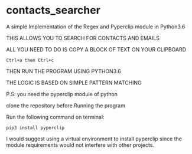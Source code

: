# contacts_searcher
A simple Implementation of the Regex and Pyperclip module in Python3.6

THIS ALLOWS YOU TO SEARCH FOR CONTACTS AND EMAILS 


ALL YOU NEED TO DO IS COPY A  BLOCK OF TEXT ON YOUR CLIPBOARD 

    Ctrl+a then Ctrl+c


THEN RUN THE PROGRAM USING PYTHON3.6


THE LOGIC IS BASED ON SIMPLE PATTERN MATCHING


P.S:
you need the pyperclip module of python


clone the repository 
before Running the program

Run the following command on terminal:

    pip3 install pyperclip
  
  
I would suggest using a virtual environment to install pyperclip 
since the module requirements would not interfere with other projects. 
